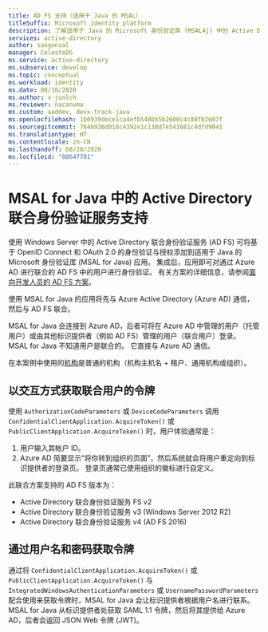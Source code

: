 ```yaml
---
title: AD FS 支持（适用于 Java 的 MSAL）
titleSuffix: Microsoft identity platform
description: 了解适用于 Java 的 Microsoft 身份验证库 (MSAL4j) 中的 Active Directory 联合身份验证服务 (AD FS) 支持。
services: active-directory
author: sangonzal
manager: CelesteDG
ms.service: active-directory
ms.subservice: develop
ms.topic: conceptual
ms.workload: identity
ms.date: 08/18/2020
ms.author: v-junlch
ms.reviewer: nacanuma
ms.custom: aaddev, devx-track-java
ms.openlocfilehash: 1b0939dece1ca4efb548b55b2600c4c88fb2607f
ms.sourcegitcommit: 7646936d018c4392e1c138d7e541681c4dfd9041
ms.translationtype: HT
ms.contentlocale: zh-CN
ms.lasthandoff: 08/20/2020
ms.locfileid: "88647701"
---
```

# <a name="active-directory-federation-services-support-in-msal-for-java"></a>MSAL for Java 中的 Active Directory 联合身份验证服务支持

使用 Windows Server 中的 Active Directory 联合身份验证服务 (AD FS) 可将基于 OpenID Connect 和 OAuth 2.0 的身份验证与授权添加到适用于 Java 的 Microsoft 身份验证库 (MSAL for Java) 应用。 集成后，应用即可对通过 Azure AD 进行联合的 AD FS 中的用户进行身份验证。 有关方案的详细信息，请参阅[面向开发人员的 AD FS 方案](https://docs.microsoft.com/windows-server/identity/ad-fs/ad-fs-development)。

使用 MSAL for Java 的应用将先与 Azure Active Directory (Azure AD) 通信，然后与 AD FS 联合。

MSAL for Java 会连接到 Azure AD，后者可将在 Azure AD 中管理的用户（托管用户）或由其他标识提供者（例如 AD FS）管理的用户（联合用户）登录。 MSAL for Java 不知道用户是联合的。 它直接与 Azure AD 通信。

在本案例中使用的[机构](msal-client-application-configuration.md#authority)是普通的机构（机构主机名 + 租户、通用机构或组织）。

## <a name="acquire-a-token-interactively-for-a-federated-user"></a>以交互方式获取联合用户的令牌

使用 `AuthorizationCodeParameters` 或 `DeviceCodeParameters` 调用 `ConfidentialClientApplication.AcquireToken()` 或 `PublicClientApplication.AcquireToken()` 时，用户体验通常是：

1. 用户输入其帐户 ID。
2. Azure AD 简要显示“将你转到组织的页面”，然后系统就会将用户重定向到标识提供者的登录页。 登录页通常已使用组织的徽标进行自定义。

此联合方案支持的 AD FS 版本为：
- Active Directory 联合身份验证服务 FS v2
- Active Directory 联合身份验证服务 v3 (Windows Server 2012 R2)
- Active Directory 联合身份验证服务 v4 (AD FS 2016)

## <a name="acquire-a-token-via-username-and-password"></a>通过用户名和密码获取令牌

通过将 `ConfidentialClientApplication.AcquireToken()` 或 `PublicClientApplication.AcquireToken()` 与 `IntegratedWindowsAuthenticationParameters` 或 `UsernamePasswordParameters` 配合使用来获取令牌时，MSAL for Java 会让标识提供者根据用户名进行联系。 MSAL for Java 从标识提供者处获取 SAML 1.1 令牌，然后将其提供给 Azure AD，后者会返回 JSON Web 令牌 (JWT)。


<!-- Update_Description: wording update -->